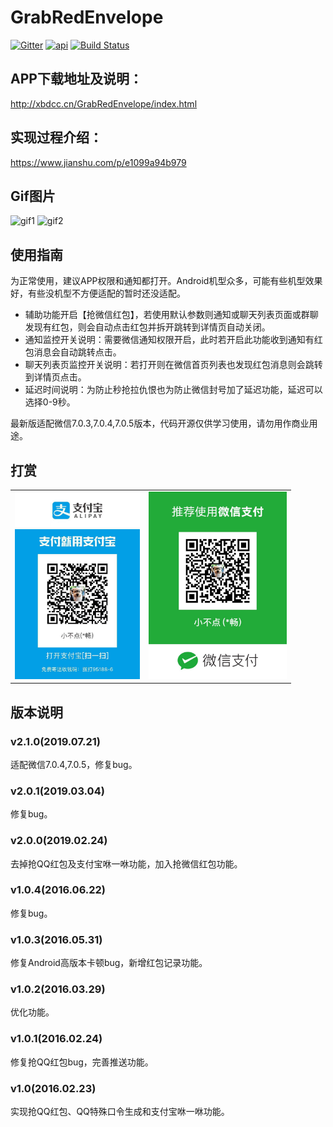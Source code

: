 # GrabRedEnvelope
[![Gitter](https://badges.gitter.im/xbdcc/GrabRedEnvelope.svg)](https://gitter.im/xbdcc/GrabRedEnvelope?utm_source=badge&utm_medium=badge&utm_campaign=pr-badge)
[![api](https://img.shields.io/badge/API-18+-brightgreen.svg)](https://android-arsenal.com/api?level=19)
[![Build Status](https://travis-ci.org/xbdcc/GrabRedEnvelope.svg?branch=master)](https://travis-ci.org/xbdcc/GrabRedEnvelope)

## APP下载地址及说明：
http://xbdcc.cn/GrabRedEnvelope/index.html

## 实现过程介绍：
https://www.jianshu.com/p/e1099a94b979

## Gif图片
![gif1](https://github.com/xbdcc/GrabRedEnvelope/blob/master/records/record1.gif)
![gif2](https://github.com/xbdcc/GrabRedEnvelope/blob/master/records/record2.gif)

## 使用指南
为正常使用，建议APP权限和通知都打开。Android机型众多，可能有些机型效果好，有些没机型不方便适配的暂时还没适配。
- 辅助功能开启【抢微信红包】，若使用默认参数则通知或聊天列表页面或群聊发现有红包，则会自动点击红包并拆开跳转到详情页自动关闭。
- 通知监控开关说明：需要微信通知权限开启，此时若开启此功能收到通知有红包消息会自动跳转点击。
- 聊天列表页监控开关说明：若打开则在微信首页列表也发现红包消息则会跳转到详情页点击。
- 延迟时间说明：为防止秒抢拉仇恨也为防止微信封号加了延迟功能，延迟可以选择0-9秒。

最新版适配微信7.0.3,7.0.4,7.0.5版本，代码开源仅供学习使用，请勿用作商业用途。

## 打赏
<table>
    <tr>
        <td>
            <img src="images/alipay.jpg" height="300"/>
        </td>
        <td>
            <img src="images/wechat.jpg" height="300"/>
        </td>
    </tr>
</table>

## 版本说明
### v2.1.0(2019.07.21)
适配微信7.0.4,7.0.5，修复bug。
### v2.0.1(2019.03.04)
修复bug。
### v2.0.0(2019.02.24)
去掉抢QQ红包及支付宝咻一咻功能，加入抢微信红包功能。
### v1.0.4(2016.06.22)
修复bug。
### v1.0.3(2016.05.31)
修复Android高版本卡顿bug，新增红包记录功能。
### v1.0.2(2016.03.29)
优化功能。
### v1.0.1(2016.02.24)
修复抢QQ红包bug，完善推送功能。
### v1.0(2016.02.23)
实现抢QQ红包、QQ特殊口令生成和支付宝咻一咻功能。

